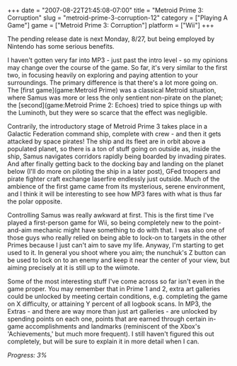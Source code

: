 +++
date = "2007-08-22T21:45:08-07:00"
title = "Metroid Prime 3: Corruption"
slug = "metroid-prime-3-corruption-12"
category = ["Playing A Game"]
game = ["Metroid Prime 3: Corruption"]
platform = ["Wii"]
+++

The pending release date is next Monday, 8/27, but being employed by Nintendo has some serious benefits.

I haven't gotten very far into MP3 - just past the intro level - so my opinions may change over the course of the game.  So far, it's very similar to the first two, in focusing heavily on exploring and paying attention to your surroundings.  The primary difference is that there's a lot more going on.  The [first game](game:Metroid Prime) was a classical Metroid situation, where Samus was more or less the only sentient non-pirate on the planet; the [second](game:Metroid Prime 2: Echoes) tried to spice things up with the Luminoth, but they were so scarce that the effect was negligible.

Contrarily, the introductory stage of Metroid Prime 3 takes place in a Galactic Federation command ship, complete with crew - and then it gets attacked by space pirates!  The ship and its fleet are in orbit above a populated planet, so there is a ton of stuff going on outside as, inside the ship, Samus navigates corridors rapidly being boarded by invading pirates.  And after finally getting back to the docking bay and landing on the planet below (I'll do more on piloting the ship in a later post), GFed troopers and pirate fighter craft exchange laserfire endlessly just outside.  Much of the ambience of the first game came from its mysterious, serene environment, and I think it will be interesting to see how MP3 fares with what is thus far the polar opposite.

Controlling Samus was really awkward at first.  This is the first time I've played a first-person game for Wii, so being completely new to the point-and-aim mechanic might have something to do with that.  I was also one of those guys who really relied on being able to lock-on to targets in the other Primes because I just can't aim to save my life.  Anyway, I'm starting to get used to it.  In general you shoot where you aim; the nunchuk's Z button can be used to lock on to an enemy and keep it near the center of your view, but aiming precisely at it is still up to the wiimote.

Some of the most interesting stuff I've come across so far isn't even in the game proper.  You may remember that in Prime 1 and 2, extra art galleries could be unlocked by meeting certain conditions, e.g. completing the game on X difficulty, or attaining Y percent of all logbook scans.  In MP3, the Extras - and there are way more than just art galleries - are unlocked by spending points on each one, points that are earned through certain in-game accomplishments and landmarks (reminiscent of the Xbox's 'Achievements,' but much more frequent).  I still haven't figured this out completely, but will be sure to explain it in more detail when I can.

<i>Progress: 3\%</i>